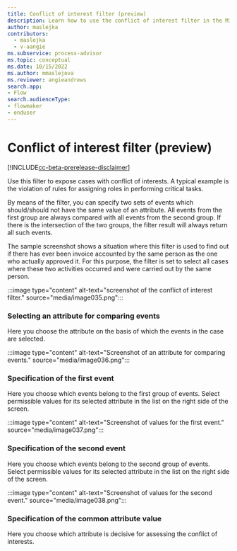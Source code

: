 ```yaml
---
title: Conflict of interest filter (preview)
description: Learn how to use the conflict of interest filter in the Minit desktop application in process advisor.
author: maslejka
contributors:
  - maslejka
  - v-aangie
ms.subservice: process-advisor
ms.topic: conceptual
ms.date: 10/15/2022
ms.author: mmaslejova
ms.reviewer: angieandrews
search.app:
- Flow
search.audienceType:
- flowmaker
- enduser
---
```


# Conflict of interest filter (preview)

[!INCLUDE[cc-beta-prerelease-disclaimer](../includes/cc-beta-prerelease-disclaimer.md)]

Use this filter to expose cases with conflict of interests. A typical example is the violation of rules for assigning roles in performing critical tasks.

By means of the filter, you can specify two sets of events which should/should not have the same value of an attribute. All events from the first group are always compared with all events from the second group. If there is the intersection of the two groups, the filter result will always return all such events.

The sample screenshot shows a situation where this filter is used to find out if there has ever been invoice accounted by the same person as the one who actually approved it. For this purpose, the filter is set to select all cases where these two activities occurred and were carried out by the same person.

:::image type="content" alt-text="screenshot of the conflict of interest filter." source="media/image035.png":::

### Selecting an attribute for comparing events

Here you choose the attribute on the basis of which the events in the case are selected.

:::image type="content" alt-text="Screenshot of an attribute for comparing events." source="media/image036.png":::

### Specification of the first event

Here you choose which events belong to the first group of events. Select permissible values for its selected attribute in the list on the right side of the screen.

:::image type="content" alt-text="Screenshot of values for the first event." source="media/image037.png":::

### Specification of the second event

Here you choose which events belong to the second group of events. Select permissible values for its selected attribute in the list on the right side of the screen.

:::image type="content" alt-text="Screenshot of values for the second event." source="media/image038.png":::

### Specification of the common attribute value

Here you choose which attribute is decisive for assessing the conflict of interests.


